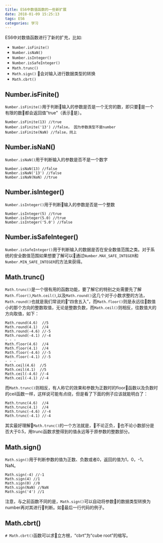 ```yaml
---
title: ES6中数值函数的一些新扩展
date: 2018-01-09 15:25:13
tags: ES6
categories: 学习
---
```


ES6中对数值函数进行了新的扩充，比如:
* `Number.isFinite()`
* `Number.isNaN()`
* `Number.isInteger()`
* `Number.isSafeInteger()`
* `Math.trunc()`
* `Math.sign()` 会对输入进行数据类型的转换
* `Math.cbrt()`


## Number.isFinite()
`Number.isFinite()`用于判断输入的参数是否是一个无穷的数，即只要是一个有限的数都会返回值"true"（表示是）。

~~~~
Number.isFinite(13) //true
Number.isFinite('13') //false， 因为参数类型不是number
Number.isFinite(NaN) //false，同上
~~~~

## Number.isNaN()
`Number.isNaN()`用于判断输入的参数是否不是一个数字
~~~~
Number.isNaN(13) //false
Number.isNaN('13') //false
Number.isNaN(NaN) //true
~~~~

## Number.isInteger()
`Number.isInteger()`用于判断输入的参数是否是一个整数
~~~~
Number.isInteger(5) //true
Number.isInteger(5.0) //true
Number.isInteger('5.0') //false
~~~~


## Number.isSafeInteger()
`Number.isSafeInteger()`用于判断输入的数据是否在安全数值范围之类。对于系统的安全数值范围如果想要了解可以通过`Number.MAX_SAFE_INTEGER`和`Number.MIN_SAFE_INTEGER`的方法来获得。


## Math.trunc()
`Math.trunc()`是一个很有用的函数功能，要了解它的特别之处需要先了解`Math.floor()`,`Math.ceil()`,以及`Math.round()`这几个对于小数求整的方法，`Math.round()`也就是我们常说的“四舍五入”，而`Math.floor()`则是永远往数值小的那个方向的整数取值，无论是整数负数，而`Math.ceil()`则相反，往数值大的方向取值，如下：

~~~~
Math.round(4.6)  //5
Math.round(4.1)  //4
Math.round(-4.6) //-5
Math.round(-4.1) //-4
- - -
Math.floor(4.6)  //4
Math.floor(4.1)  //4
Math.floor(-4.6) //-5
Math.floor(-4.1) //-5
- - -
Math.ceil(4.6)  //5
Math.ceil(4.1)  //5
Math.ceil(-4.6) //-4
Math.ceil(-4.1) //-4
~~~~
而`Math.trunc()`则相反，有人称它的效果和参数为正数时的floor函数以及负数时的ceil函数一样，这样说可能有点绕，但是看了下面的例子应该就能明白了：
~~~~
Math.trunc(4.6)  //4
Math.trunc(4.1)  //4
Math.trunc(-4.6) //-4
Math.trunc(-4.1) //-4
~~~~
其实最好理解`Math.trunc()`的一个方法就是，不论正负，也不论小数部分是否大于0.5，用trunc函数求整得到的值永远等于原参数的整数部分。


## Math.sign()
`Math.sign()`用于判断参数的值为正数、负数或者0，返回的值为1，0，-1，NaN。
~~~~
Math.sign(-4) //-1
Math.sign(4) //1
Math.sign(0) //0
Math.sign(NaN) //NaN
Math.sign('4') //1
~~~~
注意，与之前函数不同的是，`Math.sign()`可以自动将参数的数据类型转换为number再对其进行判断。如最后一行代码的例子。

## Math.cbrt()
`# Math.cbrt()`函数可以求立方根，“cbrt”为“cube root”的缩写。